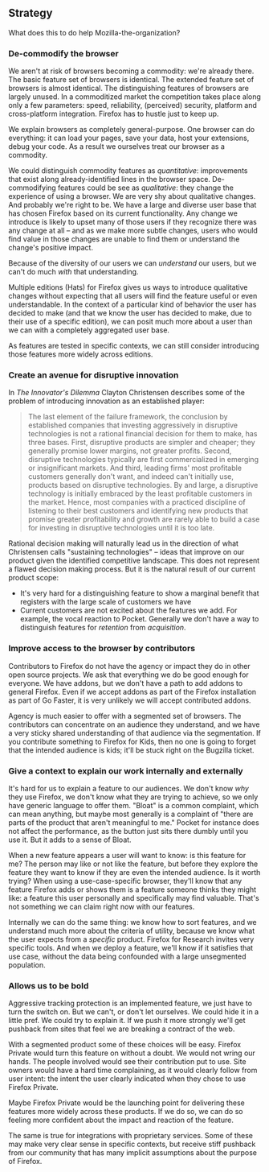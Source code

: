 ## Strategy

What does this to do help Mozilla-the-organization?

### De-commodify the browser

We aren't at risk of browsers becoming a commodity: we're already there.  The basic feature set of browsers is identical.  The extended feature set of browsers is almost identical.  The distinguishing features of browsers are largely unused.  In a commoditized market the competition takes place along only a few parameters: speed, reliability, (perceived) security, platform and cross-platform integration.  Firefox has to hustle just to keep up.

We explain browsers as completely general-purpose.  One browser can do everything: it can load your pages, save your data, host your extensions, debug your code.  As a result we ourselves treat our browser as a commodity.

We could distinguish commodity features as *quantitative*: improvements that exist along already-identified lines in the browser space.  De-commodifying features could be see as *qualitative*: they change the experience of using a browser.  We are very shy about qualitative changes.  And probably we're right to be.  We have a large and diverse user base that has chosen Firefox based on its current functionality.  Any change we introduce is likely to upset many of those users if they recognize there was any change at all – and as we make more subtle changes, users who would find value in those changes are unable to find them or understand the change's positive impact.

Because of the diversity of our users we can *understand* our users, but we can't do much *with* that understanding.

Multiple editions (Hats) for Firefox gives us ways to introduce qualitative changes without expecting that all users will find the feature useful or even understandable.  In the context of a particular kind of behavior the user has decided to make (and that we know the user has decided to make, due to their use of a specific edition), we can posit much more about a user than we can with a completely aggregated user base.

As features are tested in specific contexts, we can still consider introducing those features more widely across editions.

### Create an avenue for disruptive innovation

In _The Innovator's Dilemma_ Clayton Christensen describes some of the problem of introducing innovation as an established player:

> The last element of the failure framework, the conclusion by established companies that investing aggressively in disruptive technologies is not a rational financial decision for them to make, has three bases.  First, disruptive products are simpler and cheaper; they generally promise lower margins, not greater profits.  Second, disruptive technologies typically are first commercialized in emerging or insignificant markets.  And third, leading firms' most profitable customers generally don't want, and indeed can't initially use, products based on disruptive technologies.  By and large, a disruptive technology is initially embraced by the least profitable customers in the market.  Hence, most companies with a practiced discipline of listening to their best customers and identifying new products that promise greater profitability and growth are rarely able to build a case for investing in disruptive technologies until it is too late.

Rational decision making will naturally lead us in the direction of what Christensen calls "sustaining technologies" – ideas that improve on our product given the identified competitive landscape.  This does not represent a flawed decision making process.  But it is the natural result of our current product scope:

* It's very hard for a distinguishing feature to show a marginal benefit that registers with the large scale of customers we have
* Current customers are not excited about the features we add.  For example, the vocal reaction to Pocket.  Generally we don't have a way to distinguish features for *retention* from *acquisition*.

### Improve access to the browser by contributors

Contributors to Firefox do not have the agency or impact they do in other open source projects.  We ask that everything we do be good enough for everyone.  We have addons, but we don't have a path to add addons to general Firefox.  Even if we accept addons as part of the Firefox installation as part of Go Faster, it is very unlikely we will accept contributed addons.

Agency is much easier to offer with a segmented set of browsers.  The contributors can concentrate on an audience they understand, and we have a very sticky shared understanding of that audience via the segmentation.  If you contribute something to Firefox for Kids, then no one is going to forget that the intended audience is kids; it'll be stuck right on the Bugzilla ticket.

### Give a context to explain our work internally and externally

It's hard for us to explain a feature to our audiences.  We don't know *why* they use Firefox, we don't know what they are trying to achieve, so we only have generic language to offer them.  "Bloat" is a common complaint, which can mean anything, but maybe most generally is a complaint of "there are parts of the product that aren't meaningful to me."  Pocket for instance does not affect the performance, as the button just sits there dumbly until you use it.  But it adds to a sense of Bloat.

When a new feature appears a user will want to know: is this feature for me?  The person may like or not like the feature, but before they explore the feature they want to know if they are even the intended audience.  Is it worth trying?  When using a use-case-specific browser, they'll know that any feature Firefox adds or shows them is a feature someone thinks they might like: a feature this user personally and specifically may find valuable.  That's not something we can claim right now with our features.

Internally we can do the same thing: we know how to sort features, and we understand much more about the criteria of utility, because we know what the user expects from a *specific* product.  Firefox for Research invites very specific tools.  And when we deploy a feature, we'll know if it satisfies that use case, without the data being confounded with a large unsegmented population.

### Allows us to be bold

Aggressive tracking protection is an implemented feature, we just have to turn the switch on.  But we can't, or don't let ourselves.  We could hide it in a little pref.  We could try to explain it.  If we push it more strongly we'll get pushback from sites that feel we are breaking a contract of the web.

With a segmented product some of these choices will be easy.  Firefox Private would turn this feature on without a doubt.  We would not wring our hands.  The people involved would see their contribution put to use.  Site owners would have a hard time complaining, as it would clearly follow from user intent: the intent the user clearly indicated when they chose to use Firefox Private.

Maybe Firefox Private would be the launching point for delivering these features more widely across these products.  If we do so, we can do so feeling more confident about the impact and reaction of the feature.

The same is true for integrations with proprietary services.  Some of these may make very clear sense in specific contexts, but receive stiff pushback from our community that has many implicit assumptions about the purpose of Firefox.
